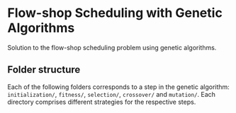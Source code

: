 # Flow-shop Scheduling with Genetic Algorithms

Solution to the flow-shop scheduling problem using genetic algorithms.

## Folder structure

Each of the following folders corresponds to a step in the genetic algorithm: `initialization/`, `fitness/`, `selection/`, `crossover/` and `mutation/`. Each directory comprises different strategies for the respective steps.